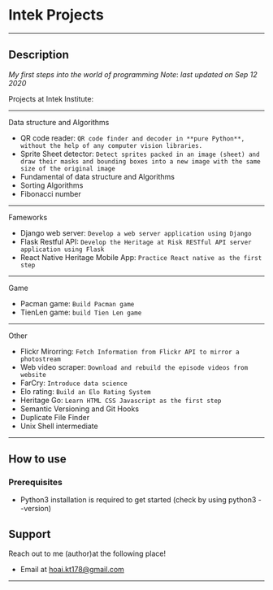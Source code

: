 # Intek Projects
---
## Description

_My first steps into the world of programming_
_Note_: _last updated on Sep 12 2020_

Projects at Intek Institute:

---

Data structure and Algorithms
- QR code reader: `QR code finder and decoder in **pure Python**, without the help of any computer vision libraries.`
- Sprite Sheet detector: `Detect sprites packed in an image (sheet) and draw their masks and bounding boxes into a new image with the same size of the original image`
- Fundamental of data structure and Algorithms
- Sorting Algorithms
- Fibonacci number

---
Fameworks
- Django web server: `Develop a web server application using Django`
- Flask Restful API: `Develop the Heritage at Risk RESTful API server application using Flask`
- React Native Heritage Mobile App: `Practice React native as the first step`
---

Game
- Pacman game: `Build Pacman game`
- TienLen game: `build Tien Len game`


---
Other
- Flickr Mirorring: `Fetch Information from Flickr API to mirror a photostream`
- Web video scraper: `Download and rebuild the episode videos from website`
- FarCry: `Introduce data science`
- Elo rating: `Build an Elo Rating System`
- Heritage Go: `Learn HTML CSS Javascript as the first step`
- Semantic Versioning and Git Hooks
- Duplicate File Finder
- Unix Shell intermediate
---
## How to use

### Prerequisites
- Python3 installation is required to get started (check by using python3 --version)

## Support

Reach out to me (author)at the following place!

- Email at hoai.kt178@gmail.com
---
